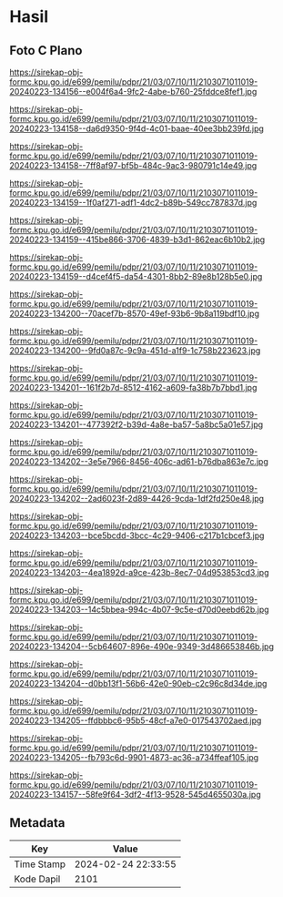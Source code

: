 # Hasil

## Foto C Plano

https://sirekap-obj-formc.kpu.go.id/e699/pemilu/pdpr/21/03/07/10/11/2103071011019-20240223-134156--e004f6a4-9fc2-4abe-b760-25fddce8fef1.jpg

https://sirekap-obj-formc.kpu.go.id/e699/pemilu/pdpr/21/03/07/10/11/2103071011019-20240223-134158--da6d9350-9f4d-4c01-baae-40ee3bb239fd.jpg

https://sirekap-obj-formc.kpu.go.id/e699/pemilu/pdpr/21/03/07/10/11/2103071011019-20240223-134158--7ff8af97-bf5b-484c-9ac3-980791c14e49.jpg

https://sirekap-obj-formc.kpu.go.id/e699/pemilu/pdpr/21/03/07/10/11/2103071011019-20240223-134159--1f0af271-adf1-4dc2-b89b-549cc787837d.jpg

https://sirekap-obj-formc.kpu.go.id/e699/pemilu/pdpr/21/03/07/10/11/2103071011019-20240223-134159--415be866-3706-4839-b3d1-862eac6b10b2.jpg

https://sirekap-obj-formc.kpu.go.id/e699/pemilu/pdpr/21/03/07/10/11/2103071011019-20240223-134159--d4cef4f5-da54-4301-8bb2-89e8b128b5e0.jpg

https://sirekap-obj-formc.kpu.go.id/e699/pemilu/pdpr/21/03/07/10/11/2103071011019-20240223-134200--70acef7b-8570-49ef-93b6-9b8a119bdf10.jpg

https://sirekap-obj-formc.kpu.go.id/e699/pemilu/pdpr/21/03/07/10/11/2103071011019-20240223-134200--9fd0a87c-9c9a-451d-a1f9-1c758b223623.jpg

https://sirekap-obj-formc.kpu.go.id/e699/pemilu/pdpr/21/03/07/10/11/2103071011019-20240223-134201--161f2b7d-8512-4162-a609-fa38b7b7bbd1.jpg

https://sirekap-obj-formc.kpu.go.id/e699/pemilu/pdpr/21/03/07/10/11/2103071011019-20240223-134201--477392f2-b39d-4a8e-ba57-5a8bc5a01e57.jpg

https://sirekap-obj-formc.kpu.go.id/e699/pemilu/pdpr/21/03/07/10/11/2103071011019-20240223-134202--3e5e7966-8456-406c-ad61-b76dba863e7c.jpg

https://sirekap-obj-formc.kpu.go.id/e699/pemilu/pdpr/21/03/07/10/11/2103071011019-20240223-134202--2ad6023f-2d89-4426-9cda-1df2fd250e48.jpg

https://sirekap-obj-formc.kpu.go.id/e699/pemilu/pdpr/21/03/07/10/11/2103071011019-20240223-134203--bce5bcdd-3bcc-4c29-9406-c217b1cbcef3.jpg

https://sirekap-obj-formc.kpu.go.id/e699/pemilu/pdpr/21/03/07/10/11/2103071011019-20240223-134203--4ea1892d-a9ce-423b-8ec7-04d953853cd3.jpg

https://sirekap-obj-formc.kpu.go.id/e699/pemilu/pdpr/21/03/07/10/11/2103071011019-20240223-134203--14c5bbea-994c-4b07-9c5e-d70d0eebd62b.jpg

https://sirekap-obj-formc.kpu.go.id/e699/pemilu/pdpr/21/03/07/10/11/2103071011019-20240223-134204--5cb64607-896e-490e-9349-3d486653846b.jpg

https://sirekap-obj-formc.kpu.go.id/e699/pemilu/pdpr/21/03/07/10/11/2103071011019-20240223-134204--d0bb13f1-56b6-42e0-90eb-c2c96c8d34de.jpg

https://sirekap-obj-formc.kpu.go.id/e699/pemilu/pdpr/21/03/07/10/11/2103071011019-20240223-134205--ffdbbbc6-95b5-48cf-a7e0-017543702aed.jpg

https://sirekap-obj-formc.kpu.go.id/e699/pemilu/pdpr/21/03/07/10/11/2103071011019-20240223-134205--fb793c6d-9901-4873-ac36-a734ffeaf105.jpg

https://sirekap-obj-formc.kpu.go.id/e699/pemilu/pdpr/21/03/07/10/11/2103071011019-20240223-134157--58fe9f64-3df2-4f13-9528-545d4655030a.jpg


## Metadata

| Key        | Value               |
| ---------- | ------------------- |
| Time Stamp | 2024-02-24 22:33:55 |
| Kode Dapil | 2101                |



